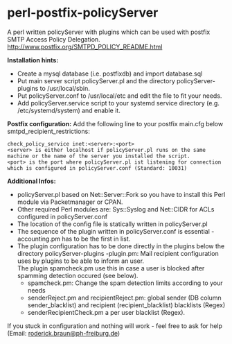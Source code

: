 # perl-postfix-policyServer
A perl written policyServer with plugins which can be used with postfix SMTP Access Policy Delegation.  
http://www.postfix.org/SMTPD_POLICY_README.html

**Installation hints:**
- Create a mysql database (i.e. postfixdb) and import database.sql
- Put main server script policyServer.pl and the directory policyServer-plugins to /usr/local/sbin.
- Put policyServer.conf to /usr/local/etc and edit the file to fit your needs.
- Add policyServer.service script to your systemd service directory (e.g. /etc/systemd/system) and enable it.

**Postfix configuration:**
Add the following line to your postfix main.cfg below smtpd_recipient_restrictions:
```
check_policy_service inet:<server>:<port>
<server> is either localhost if policyServer.pl runs on the same machine or the name of the server you installed the script.
<port> is the port where policyServer.pl ist listening for connection which is configured in policyServer.conf (Standard: 10031)
```

**Additional Infos:**
- policyServer.pl based on Net::Server::Fork so you have to install this Perl module via Packetmanager or CPAN.
- Other required Perl modules are: Sys::Syslog and Net::CIDR for ACLs configured in policyServer.conf
- The location of the config file is statically written in policyServer.pl
- The sequence of the plugin written in policyServer.conf is essential - accounting.pm has to be the first in list.
- The plugin configuration has to be done directly in the plugins below the directory policyServer-plugins
  -plugin.pm:  Mail recipient configuration uses by plugins to be able to inform an user.  
               The plugin spamcheck.pm use this in case a user is blocked after spamming detection occured (see below).
  - spamcheck.pm: Change the spam detection limits according to your needs
  - senderReject.pm and recipientReject.pm: global sender (DB column sender_blacklist) and recipient (recipient_blacklist) blacklists (Regex)
  - senderRecipientCheck.pm a per user blacklist (Regex).
    
If you stuck in configuration and nothing will work - feel free to ask for help (Email: roderick.braun@ph-freiburg.de)
